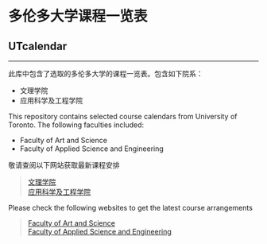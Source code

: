 # 多伦多大学课程一览表
## UTcalendar

***

此库中包含了选取的多伦多大学的课程一览表。包含如下院系：
  * 文理学院
  * 应用科学及工程学院
 
This repository contains selected course calendars from University of Toronto. The following faculties included:
  * Faculty of Art and Science
  * Faculty of Applied Science and Engineering

敬请查阅以下网站获取最新课程安排
  > [文理学院](https://fas.calendar.utoronto.ca) <br>
  > [应用科学及工程学院](https://undergrad.engineering.utoronto.ca/academics-registration/academic-calendar/)
 
Please check the following websites to get the latest course arrangements
  > [Faculty of Art and Science](https://fas.calendar.utoronto.ca) <br>
  > [Faculty of Applied Science and Engineering](https://undergrad.engineering.utoronto.ca/academics-registration/academic-calendar/)
